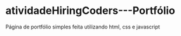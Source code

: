 # atividadeHiringCoders---Portfólio
Página de portfólio simples feita utilizando html, css e javascript

